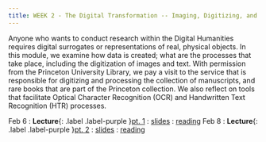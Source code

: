 ```yaml
---
title: WEEK 2 - The Digital Transformation -- Imaging, Digitizing, and Understanding Data
---
```


Anyone who wants to conduct research within the Digital Humanities requires digital surrogates or representations of real, physical objects. In this module, we examine how data is created; what are the processes that take place, including the digitization of images and text. With permission from the Princeton University Library, we pay a visit to the service that is responsible for digitizing and processing the collection of manuscripts, and rare books that are part of the Princeton collection. We also reflect on tools that facilitate Optical Character Recognition (OCR) and Handwritten Text Recognition (HTR) processes.

Feb 6 
: **Lecture**{: .label .label-purple }[pt. 1](#)
  : [slides](https://registrar.princeton.edu/course-offerings/course-details?term=1244&courseid=013536)
  : [reading](https://registrar.princeton.edu/course-offerings/course-details?term=1244&courseid=013536)
Feb 8
: **Lecture**{: .label .label-purple }[pt. 2](#)
  : [slides](https://registrar.princeton.edu/course-offerings/course-details?term=1244&courseid=013536)
  : [reading](https://registrar.princeton.edu/course-offerings/course-details?term=1244&courseid=013536)